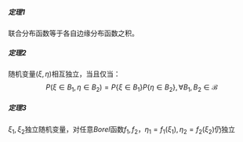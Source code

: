 ##### 定理1
联合分布函数等于各自边缘分布函数之积。

##### 定理2
随机变量$(\xi, \eta)$相互独立，当且仅当：
$$
P(\xi\in B_1, \eta \in B_2)=P\{\xi\in B_1\}P\{\eta\in B_2\}, \forall B_1, B_2\in\mathscr B 
$$

##### 定理3
$\xi_1, \xi_2$独立随机变量，对任意$Borel$函数$f_1, f_2$，$\eta_1=f_1(\xi_1), \eta_2=f_2(\xi_2)$仍独立